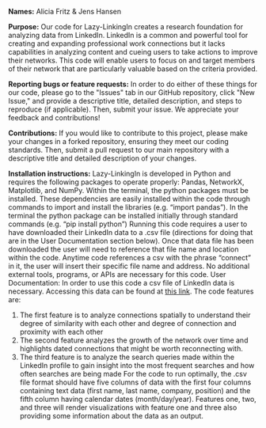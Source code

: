 **Names:** Alicia Fritz & Jens Hansen

**Purpose:** Our code for Lazy-LinkingIn creates a research foundation for analyzing data from LinkedIn. LinkedIn is a common and powerful tool for creating and expanding professional work connections but it lacks capabilities in analyzing content and cueing users to take actions to improve their networks. This code will enable users to focus on and target members of their network that are particularly valuable based on the criteria provided.

**Reporting bugs or feature requests:** In order to do either of these things for our code, please go to the "Issues" tab in our GitHub repository, click "New Issue," and provide a descriptive title, detailed description, and steps to reproduce (if applicable). Then, submit your issue. We appreciate your feedback and contributions!

**Contributions:** If you would like to contribute to this project, please make your changes in a forked repository, ensuring they meet our coding standards. Then, submit a pull request to our main repository with a descriptive title and detailed description of your changes.

**Installation instructions:** Lazy-LinkingIn is developed in Python and requires the following packages to operate properly: Pandas, NetworkX, Matplotlib, and NumPy. Within the terminal, the python packages must be installed. These dependencies are easily installed within the code through commands to import and install the libraries (e.g. “import pandas”). In the terminal the python package can be installed initially through standard commands (e.g. “pip install python”) Running this code requires a user to have downloaded their LinkedIn data to a .csv file (directions for doing that are in the User Documentation section below). Once that data file has been downloaded the user will need to reference that file name and location within the code. Anytime code references a csv with the phrase “connect” in it, the user will insert their specific file name and address. No additional external tools, programs, or APIs are necessary for this code.
User Documentation:  In order to use this code a csv file of LinkedIn data is necessary. Accessing this data can be found at [this link]( https://www.linkedin.com/help/linkedin/answer/a1339364/downloading-your-account-data).
The code features are:
  1. The first feature is to analyze connections spatially to understand their degree of similarity with each other and degree of connection and proximity with each other
  2. The second feature analyzes the growth of the network over time and highlights dated connections that might be worth reconnecting with.
  3. The third feature is to analyze the search queries made within the LinkedIn profile to gain insight into the most frequent searches and how often searches are being made
For the code to run optimally, the .csv file format should have five columns of data with the first four columns containing text data (first name, last name, company, position) and the fifth column having calendar dates (month/day/year). Features one, two, and three will render visualizations with feature one and three also providing some information about the data as an output.
